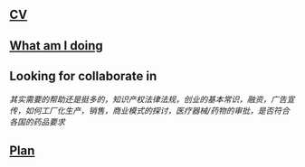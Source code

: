 ## [CV](https://github.com/Chency-OY/Chency-OY/blob/main/Curriculum%20Vitae/CV.md "点击查看 — — 我的个人简历")
## [What am I doing](https://github.com/Chency-OY/A-long-acting-regenerative-therapy-based-on-microneedle-delivery-of-collagen-mRNA "点击查看 — — 我现在在做什么项目")
## Looking for collaborate in 
*其实需要的帮助还是挺多的，知识产权法律法规，创业的基本常识，融资，广告宣传，如何工厂化生产，销售，商业模式的探讨，医疗器械/药物的审批，是否符合各国的药品要求*
## [Plan](https://github.com/Chency-OY/Chency-OY/blob/main/Five-year%20Plan%20%26%20Ten-year%20Plan.md)
